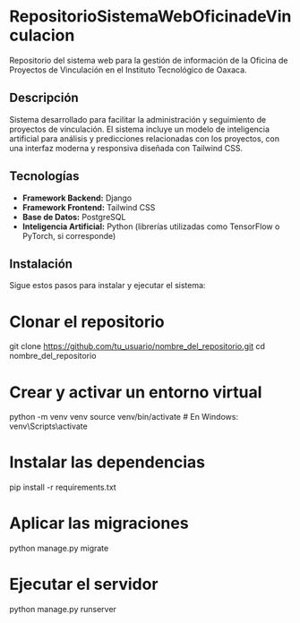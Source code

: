 # RepositorioSistemaWebOficinadeVinculacion
Repositorio del sistema web para la gestión de información de la Oficina de Proyectos de Vinculación en el Instituto Tecnológico de Oaxaca.

## Descripción
Sistema desarrollado para facilitar la administración y seguimiento de proyectos de vinculación. El sistema incluye un modelo de inteligencia artificial para análisis y predicciones relacionadas con los proyectos, con una interfaz moderna y responsiva diseñada con Tailwind CSS.

## Tecnologías
- **Framework Backend:** Django
- **Framework Frontend:** Tailwind CSS
- **Base de Datos:** PostgreSQL
- **Inteligencia Artificial:** Python (librerías utilizadas como TensorFlow o PyTorch, si corresponde)

## Instalación
Sigue estos pasos para instalar y ejecutar el sistema:


# Clonar el repositorio
git clone https://github.com/tu_usuario/nombre_del_repositorio.git
cd nombre_del_repositorio

# Crear y activar un entorno virtual
python -m venv venv
source venv/bin/activate  # En Windows: venv\Scripts\activate

# Instalar las dependencias
pip install -r requirements.txt

# Aplicar las migraciones
python manage.py migrate

# Ejecutar el servidor
python manage.py runserver
